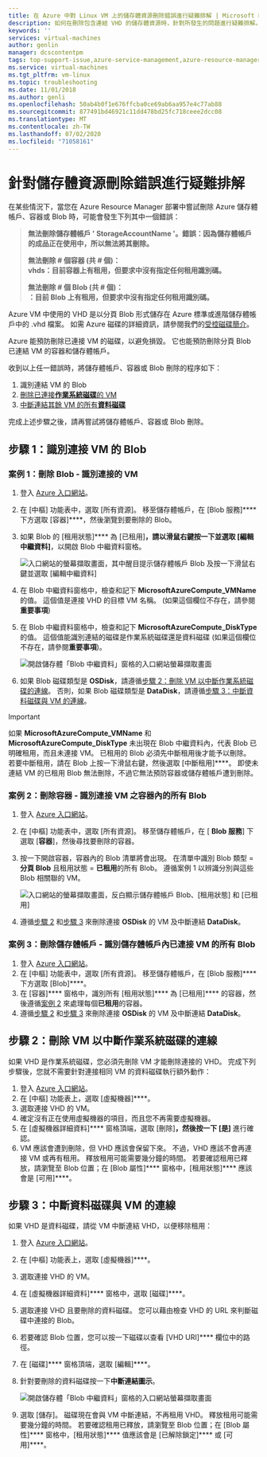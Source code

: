 ```yaml
---
title: 在 Azure 中對 Linux VM 上的儲存體資源刪除錯誤進行疑難排解 | Microsoft Docs
description: 如何在刪除包含連結 VHD 的儲存體資源時，針對所發生的問題進行疑難排解。
keywords: ''
services: virtual-machines
author: genlin
manager: dcscontentpm
tags: top-support-issue,azure-service-management,azure-resource-manager
ms.service: virtual-machines
ms.tgt_pltfrm: vm-linux
ms.topic: troubleshooting
ms.date: 11/01/2018
ms.author: genli
ms.openlocfilehash: 50ab4b0f1e676ffcba0ce69ab6aa957e4c77ab88
ms.sourcegitcommit: 877491bd46921c11dd478bd25fc718ceee2dcc08
ms.translationtype: MT
ms.contentlocale: zh-TW
ms.lasthandoff: 07/02/2020
ms.locfileid: "71058161"
---
```

# <a name="troubleshoot-storage-resource-deletion-errors"></a>針對儲存體資源刪除錯誤進行疑難排解

在某些情況下，當您在 Azure Resource Manager 部署中嘗試刪除 Azure 儲存體帳戶、容器或 Blob 時，可能會發生下列其中一個錯誤：

> **無法刪除儲存體帳戶 ' StorageAccountName '。錯誤：因為儲存體帳戶的成品正在使用中，所以無法將其刪除。**
> 
> **無法刪除 # 個容器 (共 # 個)：<br>vhds：目前容器上有租用，但要求中沒有指定任何租用識別碼。**
> 
> **無法刪除 # 個 Blob (共 # 個)：<br>：目前 Blob 上有租用，但要求中沒有指定任何租用識別碼。**

Azure VM 中使用的 VHD 是以分頁 Blob 形式儲存在 Azure 標準或進階儲存體帳戶中的 .vhd 檔案。 如需 Azure 磁碟的詳細資訊，請參閱我們的[受控磁碟簡介](../linux/managed-disks-overview.md)。

Azure 能預防刪除已連接 VM 的磁碟，以避免損毀。 它也能預防刪除分頁 Blob 已連結 VM 的容器和儲存體帳戶。 

收到以上任一錯誤時，將儲存體帳戶、容器或 Blob 刪除的程序如下： 
1. 識別連結 VM 的 Blob
2. [刪除已連接**作業系統磁碟**的 VM](#step-2-delete-vm-to-detach-os-disk)
3. [中斷連結其餘 VM 的所有**資料磁碟**](#step-3-detach-data-disk-from-the-vm)

完成上述步驟之後，請再嘗試將儲存體帳戶、容器或 Blob 刪除。

## <a name="step-1-identify-blob-attached-to-a-vm"></a>步驟 1：識別連接 VM 的 Blob

### <a name="scenario-1-deleting-a-blob--identify-attached-vm"></a>案例 1：刪除 Blob - 識別連接的 VM
1. 登入 [Azure 入口網站](https://portal.azure.com)。
2. 在 [中樞] 功能表中，選取 [所有資源]。 移至儲存體帳戶，在 [Blob 服務]**** 下方選取 [容器]****，然後瀏覽到要刪除的 Blob。
3. 如果 Blob 的 [租用狀態]**** 為 [已租用]****，請以滑鼠右鍵按一下並選取 [編輯中繼資料]****，以開啟 Blob 中繼資料窗格。 

    ![入口網站的螢幕擷取畫面，其中醒目提示儲存體帳戶 Blob 及按一下滑鼠右鍵並選取 [編輯中繼資料]](./media/troubleshoot-vhds/utd-edit-metadata-sm.png)

4. 在 Blob 中繼資料窗格中，檢查和記下 **MicrosoftAzureCompute_VMName** 的值。 這個值是連接 VHD 的目標 VM 名稱。 (如果這個欄位不存在，請參閱**重要事項**)
5. 在 Blob 中繼資料窗格中，檢查和記下 **MicrosoftAzureCompute_DiskType** 的值。 這個值能識別連結的磁碟是作業系統磁碟還是資料磁碟 (如果這個欄位不存在，請參閱**重要事項**)。 

     ![開啟儲存體「Blob 中繼資料」窗格的入口網站螢幕擷取畫面](./media/troubleshoot-vhds/utd-blob-metadata-sm.png)

6. 如果 Blob 磁碟類型是 **OSDisk**，請遵循[步驟 2：刪除 VM 以中斷作業系統磁碟的連線](#step-2-delete-vm-to-detach-os-disk)。 否則，如果 Blob 磁碟類型是 **DataDisk**，請遵循[步驟 3：中斷資料磁碟與 VM 的連線](#step-3-detach-data-disk-from-the-vm)。 

> [!IMPORTANT]
> 如果 **MicrosoftAzureCompute_VMName** 和 **MicrosoftAzureCompute_DiskType** 未出現在 Blob 中繼資料內，代表 Blob 已明確租用，而且未連接 VM。 已租用的 Blob 必須先中斷租用後才能予以刪除。 若要中斷租用，請在 Blob 上按一下滑鼠右鍵，然後選取 [中斷租用]****。 即使未連結 VM 的已租用 Blob 無法刪除，不過它無法預防容器或儲存體帳戶遭到刪除。

### <a name="scenario-2-deleting-a-container---identify-all-blobs-within-container-that-are-attached-to-vms"></a>案例 2：刪除容器 - 識別連接 VM 之容器內的所有 Blob
1. 登入 [Azure 入口網站](https://portal.azure.com)。
2. 在 [中樞] 功能表中，選取 [所有資源]。 移至儲存體帳戶，在 [ **Blob 服務**] 下選取 [**容器**]，然後尋找要刪除的容器。
3. 按一下開啟容器，容器內的 Blob 清單將會出現。 在清單中識別 Blob 類型 = **分頁 Blob** 且租用狀態 = **已租用**的所有 Blob。 遵循案例 1 以辨識分別與這些 Blob 相關聯的 VM。

    ![入口網站的螢幕擷取畫面，反白顯示儲存體帳戶 Blob、[租用狀態] 和 [已租用]](./media/troubleshoot-vhds/utd-disks-sm.png)

4. 遵循[步驟 2](#step-2-delete-vm-to-detach-os-disk) 和[步驟 3](#step-3-detach-data-disk-from-the-vm) 來刪除連接 **OSDisk** 的 VM 及中斷連結 **DataDisk**。 

### <a name="scenario-3-deleting-storage-account---identify-all-blobs-within-storage-account-that-are-attached-to-vms"></a>案例 3：刪除儲存體帳戶 - 識別儲存體帳戶內已連接 VM 的所有 Blob
1. 登入 [Azure 入口網站](https://portal.azure.com)。
2. 在 [中樞] 功能表中，選取 [所有資源]。 移至儲存體帳戶，在 [Blob 服務]**** 下方選取 [Blob]****。
3. 在 [容器]**** 窗格中，識別所有 [租用狀態]**** 為 [已租用]**** 的容器，然後遵循[案例 2](#scenario-2-deleting-a-container---identify-all-blobs-within-container-that-are-attached-to-vms) 來處理每個**已租用**的容器。
4. 遵循[步驟 2](#step-2-delete-vm-to-detach-os-disk) 和[步驟 3](#step-3-detach-data-disk-from-the-vm) 來刪除連接 **OSDisk** 的 VM 及中斷連結 **DataDisk**。 

## <a name="step-2-delete-vm-to-detach-os-disk"></a>步驟 2：刪除 VM 以中斷作業系統磁碟的連線
如果 VHD 是作業系統磁碟，您必須先刪除 VM 才能刪除連接的 VHD。 完成下列步驟後，您就不需要針對連接相同 VM 的資料磁碟執行額外動作：

1. 登入 [Azure 入口網站](https://portal.azure.com)。
2. 在 [中樞] 功能表上，選取 [虛擬機器]****。
3. 選取連接 VHD 的 VM。
4. 確定沒有正在使用虛擬機器的項目，而且您不再需要虛擬機器。
5. 在 [虛擬機器詳細資料]**** 窗格頂端，選取 [刪除]****，然後按一下 [是]**** 進行確認。
6. VM 應該會遭到刪除，但 VHD 應該會保留下來。 不過，VHD 應該不會再連接 VM 或再有租用。 釋放租用可能需要幾分鐘的時間。 若要確認租用已釋放，請瀏覽至 Blob 位置；在 [Blob 屬性]**** 窗格中，[租用狀態]**** 應該會是 [可用]****。

## <a name="step-3-detach-data-disk-from-the-vm"></a>步驟 3：中斷資料磁碟與 VM 的連線
如果 VHD 是資料磁碟，請從 VM 中斷連結 VHD，以便移除租用：

1. 登入 [Azure 入口網站](https://portal.azure.com)。
2. 在 [中樞] 功能表上，選取 [虛擬機器]****。
3. 選取連接 VHD 的 VM。
4. 在 [虛擬機器詳細資料]**** 窗格中，選取 [磁碟]****。
5. 選取連接 VHD 且要刪除的資料磁碟。 您可以藉由檢查 VHD 的 URL 來判斷磁碟中連接的 Blob。
6. 若要確認 Blob 位置，您可以按一下磁碟以查看 [VHD URI]**** 欄位中的路徑。
7. 在 [磁碟]**** 窗格頂端，選取 [編輯]****。
8. 針對要刪除的資料磁碟按一下**中斷連結圖示**。

     ![開啟儲存體「Blob 中繼資料」窗格的入口網站螢幕擷取畫面](./media/troubleshoot-vhds/utd-vm-disks-edit.png)

9. 選取 [儲存]。 磁碟現在會與 VM 中斷連結，不再租用 VHD。 釋放租用可能需要幾分鐘的時間。 若要確認租用已釋放，請瀏覽至 Blob 位置；在 [Blob 屬性]**** 窗格中，[租用狀態]**** 值應該會是 [已解除鎖定]**** 或 [可用]****。

[Storage deletion errors in Resource Manager deployment]: #storage-delete-errors-in-rm

